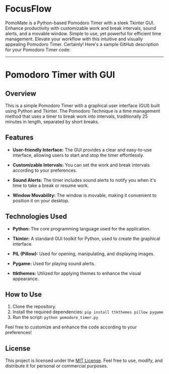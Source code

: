 # FocusFlow
PomoMate is a Python-based Pomodoro Timer with a sleek Tkinter GUI. Enhance productivity with customizable work and break intervals, sound alerts, and a movable window. Simple to use, yet powerful for efficient time management. Elevate your workflow with this intuitive and visually appealing Pomodoro Timer.
Certainly! Here's a sample GitHub description for your Pomodoro Timer code:

---

# Pomodoro Timer with GUI

## Overview

This is a simple Pomodoro Timer with a graphical user interface (GUI) built using Python and Tkinter. The Pomodoro Technique is a time management method that uses a timer to break work into intervals, traditionally 25 minutes in length, separated by short breaks.

## Features

- **User-friendly Interface:** The GUI provides a clear and easy-to-use interface, allowing users to start and stop the timer effortlessly.

- **Customizable Intervals:** You can set the work and break intervals according to your preferences.

- **Sound Alerts:** The timer includes sound alerts to notify you when it's time to take a break or resume work.

- **Window Movability:** The window is movable, making it convenient to position it on your desktop.

## Technologies Used

- **Python:** The core programming language used for the application.

- **Tkinter:** A standard GUI toolkit for Python, used to create the graphical interface.

- **PIL (Pillow):** Used for opening, manipulating, and displaying images.

- **Pygame:** Used for playing sound alerts.

- **ttkthemes:** Utilized for applying themes to enhance the visual appearance.

## How to Use

1. Clone the repository.
2. Install the required dependencies: `pip install ttkthemes pillow pygame`
3. Run the script: `python pomodoro_timer.py`

Feel free to customize and enhance the code according to your preferences!

## License

This project is licensed under the [MIT License](LICENSE.md). Feel free to use, modify, and distribute it for personal or commercial purposes.
